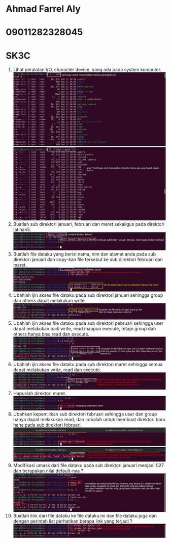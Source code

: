 # Ahmad Farrel Aly
# 09011282328045
# SK3C

1. Lihat peralatan I/O, character device, yang ada pada system komputer. ![1](./Tugas4/1.png) ![1-2](./Tugas4/1-2.png)
2. Buatlah sub direktori januari, februari dan maret sekaligus pada direktori latihan5. ![2](./Tugas4/2.png)
3. Buatlah file dataku yang berisi nama, nim dan alamat anda pada sub direktori januari dan copy-kan file tersebut ke sub direktori februari dan maret. ![3](./Tugas4/3.png)
4. Ubahlah ijin akses file dataku pada sub direktori januari sehingga group dan others dapat melakukan write. ![4](./Tugas4/4.png)
5. Ubahlah ijin akses file dataku pada sub direktori pebruari sehingga user dapat melakukan baik write, read maupun execute, tetapi group dan others hanya bisa read dan execute. ![5](./Tugas4/5.png)
6. Ubahlah ijin akses file dataku pada sub direktori maret sehingga semua dapat melakukan write, read dan execute. ![6](./Tugas4/6.png)
7. Hapuslah direktori maret. ![7](./Tugas4/7.png)
8. Ubahkan kepemilikan sub direktori februari sehingga user dan group hanya dapat melakukan read, dan cobalah untuk membuat direktori baru haha pada sub direktori februari. ![8-1](./Tugas4/8-1.png) ![8-2](./Tugas4/8-2.png)
9. Modifikasi umask dari file dataku pada sub direktori januari menjadi 027 dan berapakan nilai default-nya ? ![9](./Tugas4/9.png)
10. Buatlah link dari file dataku ke file dataku.ini dan file dataku.juga dan dengan perintah list perhatikan berapa link yang terjadi ? ![10](./Tugas4/10.png)
